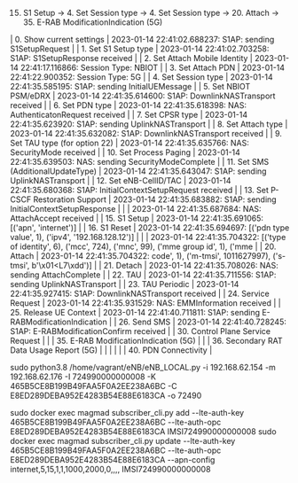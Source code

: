 15. S1 Setup -> 4. Set Session type -> 4. Set Session type -> 20. Attach -> 35. E-RAB ModificationIndication (5G)

|  0. Show current settings                   |  2023-01-14 22:41:02.688237: S1AP: sending S1SetupRequest                                                    |
|  1. Set S1 Setup type                       |  2023-01-14 22:41:02.703258: S1AP: S1SetupResponse received                                                  |
|  2. Set Attach Mobile Identity              |  2023-01-14 22:41:17.116866: Session Type: NBIOT                                                             |
|  3. Set Attach PDN                          |  2023-01-14 22:41:22.900352: Session Type: 5G                                                                |
|  4. Set Session type                        |  2023-01-14 22:41:35.585195: S1AP: sending InitialUEMessage                                                  |
|  5. Set NBIOT PSM/eDRX                      |  2023-01-14 22:41:35.614600: S1AP: DownlinkNASTransport received                                             |
|  6. Set PDN type                            |  2023-01-14 22:41:35.618398: NAS: AuthenticatonRequest received                                              |
|  7. Set CPSR type                           |  2023-01-14 22:41:35.623920: S1AP: sending UplinkNASTransport                                                |
|  8. Set Attach type                         |  2023-01-14 22:41:35.632082: S1AP: DownlinkNASTransport received                                             |
|  9. Set TAU type (for option 22)            |  2023-01-14 22:41:35.635766: NAS: SecurityMode received                                                      |
| 10. Set Process Paging                      |  2023-01-14 22:41:35.639503: NAS: sending SecurityModeComplete                                               |
| 11. Set SMS (AdditionalUpdateType)          |  2023-01-14 22:41:35.643047: S1AP: sending UplinkNASTransport                                                |
| 12. Set eNB-CellID/TAC                      |  2023-01-14 22:41:35.680368: S1AP: InitialContextSetupRequest received                                       |
| 13. Set P-CSCF Restoration Support          |  2023-01-14 22:41:35.683882: S1AP: sending InitialContextSetupResponse                                       |
|                                             |  2023-01-14 22:41:35.687684: NAS: AttachAccept received                                                      |
| 15. S1 Setup                                |  2023-01-14 22:41:35.691065: [('apn', 'internet')]                                                           |
| 16. S1 Reset                                |  2023-01-14 22:41:35.694697: [('pdn type value', 1), ('ipv4', '192.168.128.12')]                             |
|                                             |  2023-01-14 22:41:35.704322: [('type of identity', 6), ('mcc', 724), ('mnc', 99), ('mme group id', 1), ('mme |
| 20. Attach                                  |  2023-01-14 22:41:35.704322:  code', 1), ('m-tmsi', 1011627997), ('s-tmsi', b'\x01<L7\xdd')]                 |
| 21. Detach                                  |  2023-01-14 22:41:35.708026: NAS: sending AttachComplete                                                     |
| 22. TAU                                     |  2023-01-14 22:41:35.711556: S1AP: sending UplinkNASTransport                                                |
| 23. TAU Periodic                            |  2023-01-14 22:41:35.927415: S1AP: DownlinkNASTransport received                                             |
| 24. Service Request                         |  2023-01-14 22:41:35.931529: NAS: EMMInformation received                                                    |
| 25. Release UE Context                      |  2023-01-14 22:41:40.711811: S1AP: sending E-RABModificationIndication                                       |
| 26. Send SMS                                |  2023-01-14 22:41:40.728245: S1AP: E-RABModificationConfirm received                                         |
| 30. Control Plane Service Request           |                                                                                                              |
| 35. E-RAB ModificationIndication (5G)       |                                                                                                              |
| 36. Secondary RAT Data Usage Report (5G)    |                                                                                                              |
|                                             |                                                                                                              |
| 40. PDN Connectivity                        |       


sudo python3.8 /home/vagrant/eNB/eNB_LOCAL.py -i 192.168.62.154 -m 192.168.62.176 -I 724990000000008 -K 465B5CE8B199B49FAA5F0A2EE238A6BC -C E8ED289DEBA952E4283B54E88E6183CA -o 72490

sudo docker exec magmad subscriber_cli.py  add --lte-auth-key 465B5CE8B199B49FAA5F0A2EE238A6BC --lte-auth-opc E8ED289DEBA952E4283B54E88E6183CA IMSI724990000000008
 sudo docker exec magmad subscriber_cli.py update --lte-auth-key 465B5CE8B199B49FAA5F0A2EE238A6BC --lte-auth-opc E8ED289DEBA952E4283B54E88E6183CA --apn-config internet,5,15,1,1,1000,2000,0,,,,  IMSI724990000000008
